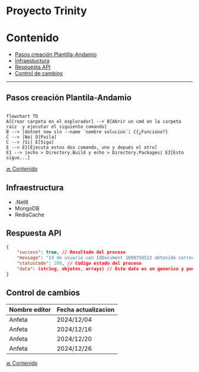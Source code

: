 # Proyecto Trinity

# Contenido
- [Pasos creación Plantilla-Andamio](#pasos-creación-plantila-andamio)
- [Infraestuctura](#infraestructura)
- [Respuesta API](#respuesta-api)
- [Control de cambios](#control-de-cambios)
---

## Pasos creación Plantila-Andamio

```mermaid

flowchart TD
A[Crear carpeta en el explorador] --> B[Abrir un cmd en la carpeta raiz  y ejecutar el siguiente comando]
B --> |dotnet new sln --name ´nombre solucion´| C{¿Funciono?}
C --> |No| D[Paila]
C --> |Si| E[Siga]
E --> E1[Ejecuta estos dos comando, uno y depués el otro]
E1 --> |echo > Directory.Build y echo > Directory.Packages| E2[Esto sigue...]

```
[🔙 Contenido](#contenido) 

## Infraestructura
 - .Net8
 - MongoDB
 - RedisCache

## Respuesta API
```json
{
    "success": true, // Resultado del proceso
    "message": "Id de usuario con IdDocument 1000758512 obtenido correctamente", // Mensaje final del proceso
    "statusCode": 200, // Codigo estado del proceso
    "data": (string, objetos, arrays) // Este dato es un generico y puede traer cualquier resultado que la operación requiera
}
``` 

## Control de cambios
| Nombre editor | Fecha actualizacion |
|---------------|---------------------|
| Anfeta        | 2024/12/04          |
| Anfeta        | 2024/12/16          |
| Anfeta        | 2024/12/20          |
| Anfeta        | 2024/12/26          |

[🔙 Contenido](#contenido) 
